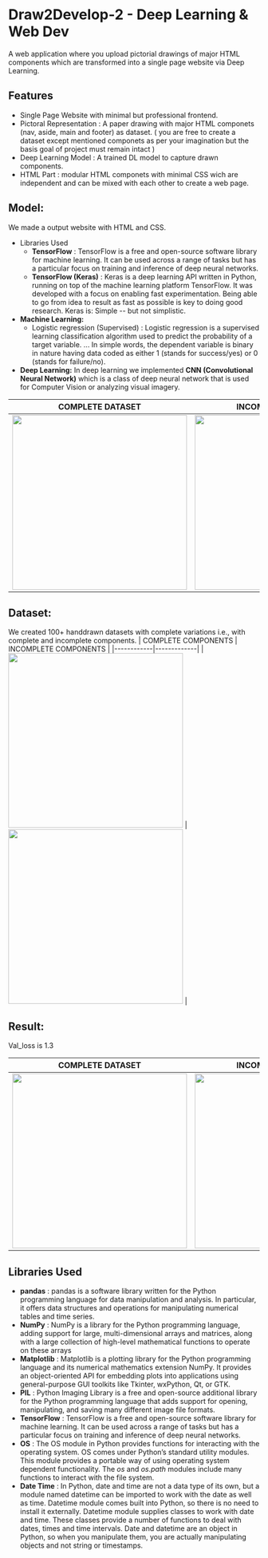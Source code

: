 # Draw2Develop-2 - Deep Learning & Web Dev
A web application where you upload pictorial drawings of major HTML components which are transformed into a single page website via Deep Learning.

## Features
- Single Page Website with minimal but professional frontend.
- Pictoral Representation : A paper drawing with major HTML componets (nav, aside, main and footer) as dataset. ( you are free to create a dataset except mentioned componets as per your imagination but the basis goal of project must remain intact )
- Deep Learning Model : A trained DL model to capture drawn components.
- HTML Part : modular HTML componets with minimal CSS wich are independent and can be mixed with each other to create a web page.

## Model:
We made a output website with HTML and CSS.
- Libraries Used
  - <b>TensorFlow</b> : TensorFlow is a free and open-source software library for machine learning. It can be used across a range of tasks but has a particular focus on training and inference of deep neural networks.
  - <b>TensorFlow (Keras)</b> : Keras is a deep learning API written in Python, running on top of the machine learning platform TensorFlow. It was developed with a focus on enabling fast experimentation. Being able to go from idea to result as fast as possible is key to doing good research. Keras is: Simple -- but not simplistic.
- <b>Machine Learning:</b> 
  - Logistic regression (Supervised) : Logistic regression is a supervised learning classification algorithm used to predict the probability of a target variable. ... In simple words, the dependent variable is binary in nature having data coded as either 1 (stands for success/yes) or 0 (stands for failure/no).
- <b>Deep Learning:</b> In deep learning we implemented <b>CNN (Convolutional Neural Network)</b> which is a class of deep neural network that is used for Computer Vision or analyzing visual imagery.

| COMPLETE DATASET      | INCOMPLETE DATASET      |
|------------|-------------|
| <img src="https://github.com/RakshitKumar04/Draw2Develop-2/blob/main/loss%20results/model%20with%20balanced%20dataset.png" width="350"> | <img src="https://github.com/RakshitKumar04/Draw2Develop-2/blob/main/loss%20results/model%20with%20less%20full%20images.png" width="350"> |

## Dataset:
We created 100+ handdrawn datasets with complete variations i.e., with complete and incomplete components.
| COMPLETE COMPONENTS      | INCOMPLETE COMPONENTS      |
|------------|-------------|
| <img src="https://github.com/RakshitKumar04/Draw2Develop-2/blob/main/Images/Images/0092.jpg" width="350"> | <img src="https://github.com/RakshitKumar04/Draw2Develop-2/blob/main/Images/Images/0052.jpg" width="350"> |

## Result:
Val_loss is 1.3

| COMPLETE DATASET      | INCOMPLETE DATASET      |
|------------|-------------|
| <img src="https://github.com/RakshitKumar04/Draw2Develop-2/blob/main/loss%20results/model%20with%20balanced%20dataset.png" width="350"> | <img src="https://github.com/RakshitKumar04/Draw2Develop-2/blob/main/loss%20results/model%20with%20less%20full%20images.png" width="350"> |

## Libraries Used
- <b>pandas</b> : pandas is a software library written for the Python programming language for data manipulation and analysis. In particular, it offers data structures and operations for manipulating numerical tables and time series.
- <b>NumPy</b> : NumPy is a library for the Python programming language, adding support for large, multi-dimensional arrays and matrices, along with a large collection of high-level mathematical functions to operate on these arrays
- <b>Matplotlib</b> : Matplotlib is a plotting library for the Python programming language and its numerical mathematics extension NumPy. It provides an object-oriented API for embedding plots into applications using general-purpose GUI toolkits like Tkinter, wxPython, Qt, or GTK.
- <b>PIL</b> : Python Imaging Library is a free and open-source additional library for the Python programming language that adds support for opening, manipulating, and saving many different image file formats.
- <b>TensorFlow</b> : TensorFlow is a free and open-source software library for machine learning. It can be used across a range of tasks but has a particular focus on training and inference of deep neural networks.
- <b>OS</b> : The OS module in Python provides functions for interacting with the operating system. OS comes under Python’s standard utility modules. This module provides a portable way of using operating system dependent functionality. The *os* and *os.path* modules include many functions to interact with the file system.
- <b>Date Time</b> : In Python, date and time are not a data type of its own, but a module named datetime can be imported to work with the date as well as time. Datetime module comes built into Python, so there is no need to install it externally. 
Datetime module supplies classes to work with date and time. These classes provide a number of functions to deal with dates, times and time intervals. Date and datetime are an object in Python, so when you manipulate them, you are actually manipulating objects and not string or timestamps. 
